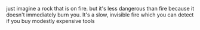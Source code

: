 just imagine a rock that is on fire. but it's less dangerous than fire because it doesn't immediately burn you. It's a slow, invisible fire which you can detect if you buy modestly expensive tools
